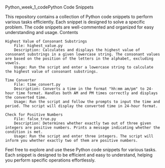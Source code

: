    Python_week_1_codePython Code Snippets

This repository contains a collection of Python code snippets to perform various tasks efficiently. Each snippet is designed to solve a specific problem. The code snippets are well-commented and organized for easy understanding and usage.
Contents

    Highest Value of Consonant Substrings
        File: highest_value.py
        Description: Calculates and displays the highest value of consonant substrings in a given lowercase string. The consonant values are based on the position of the letters in the alphabet, excluding vowels.
        Usage: Run the script and enter a lowercase string to calculate the highest value of consonant substrings.

    Time Converter
        File: time_convert.py
        Description: Converts a time in the format "hh:mm am/pm" to 24-hour time format. Handles both AM and PM times correctly and displays the converted time.
        Usage: Run the script and follow the prompts to input the time and period. The script will display the converted time in 24-hour format.

    Check for Positive Numbers
        File: false_true.py
        Description: Determines whether exactly two out of three given integers are positive numbers. Prints a message indicating whether the condition is met.
        Usage: Run the script and enter three integers. The script will inform you whether exactly two of them are positive numbers.

Feel free to explore and use these Python code snippets for various tasks. Each snippet is designed to be efficient and easy to understand, helping you perform specific operations effortlessly.
